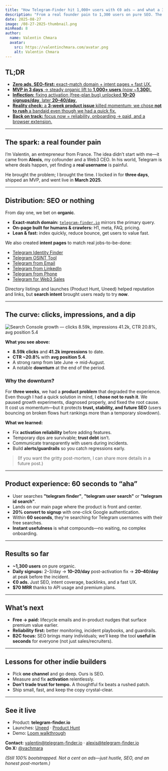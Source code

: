 ```yaml
---
title: "How Telegram-Finder hit 1,000+ users with €0 ads — and what a 3-week product setback taught us"
description: "From a real founder pain to 1,300 users on pure SEO. The playbook, the growth curve, and an honest look at the dip when we chose stability over rushing a fix."
date: 2025-08-27
image: /08-27-2025-thumbnail.png
minRead: 8
author:
  name: Valentin Chmara
  avatar:
    src: https://valentinchmara.com/avatar.png
    alt: Valentin Chmara
---
```


## TL;DR

- [**Zero ads, SEO-first:** exact-match domain + intent pages + fast UX.](#distribution-seo-or-nothing)
- [**MVP in 3 days** → steady organic lift to **1,000+ users** (now ~**1,300**).](#the-spark-a-real-founder-pain)
- [**Inflection:** fixing activation (free-plan bug) unlocked **10–20 signups/day**, later **20–40/day**.](#the-curve-clicks-impressions-and-a-dip)
- [**Reality check:** a **3-week product issue** killed momentum; we chose **not to rush** a bandaid even though we had a quick fix.](#why-the-downturn)
- [**Back on track:** focus now = reliability, onboarding → paid, and a browser extension.](#whats-next)

---

## The spark: a real founder pain

I’m Valentin, an entrepreneur from France. The idea didn’t start with me—it came from **Alexis**, my cofounder and a Web3 CEO. In his world, Telegram is where deals happen, yet finding a **real username** is painful.

He brought the problem; I brought the time. I locked in for **three days**, shipped an MVP, and went live in **March 2025**.

---

## Distribution: SEO or nothing

From day one, we bet on **organic**.

- **Exact-match domain:** [`telegram-finder.io`](telegram-finder.io) mirrors the primary query.  
- **On-page built for humans & crawlers:** H1, meta, FAQ, pricing.  
- **Lean & fast:** index quickly, reduce bounce, get users to value fast.

We also created **intent pages** to match real jobs-to-be-done:

- [Telegram Identity Finder](https://www.telegram-finder.io/telegram-identity-finder)
- [Telegram OSINT Tool](https://www.telegram-finder.io/telegram-osint-tool)
- [Telegram from Email](https://www.telegram-finder.io/telegram-from-email)
- [Telegram from LinkedIn](https://www.telegram-finder.io/linkedin-to-telegram)
- [Telegram from Phone](https://www.telegram-finder.io/telegram-from-phone-number)
- [Telegram for Web3 Sales](https://www.telegram-finder.io/telegram-for-web3-sales)

Directory listings and launches (Product Hunt, Uneed) helped reputation and links, but **search intent** brought users ready to try **now**.

---

## The curve: clicks, impressions, and a dip

![Search Console growth — clicks 8.59k, impressions 41.2k, CTR 20.8%, avg position 5.4](/08-27-2025-search-console.png)

**What you see above:**
- **8.59k clicks** and **41.2k impressions** to date.  
- **CTR ~20.8%** with **avg position 5.4**.  
- A strong ramp from late June → mid-August.  
- A notable **downturn** at the end of the period.

### Why the downturn?

For **three weeks**, we had a **product problem** that degraded the experience. Even though I had a quick solution in mind, I **chose not to rush it**. We paused growth experiments, diagnosed properly, and fixed the root cause. It cost us momentum—but it protects **trust, stability, and future SEO** (users bouncing on broken flows hurt rankings more than a temporary slowdown).

**What we learned:**
- Fix **activation reliability** before adding features.  
- Temporary dips are survivable; **trust debt** isn’t.  
- Communicate transparently with users during incidents.  
- Build **alerts/guardrails** so you catch regressions early.

> (If you want the gritty post-mortem, I can share more details in a future post.)

---

## Product experience: 60 seconds to “aha”

- User searches **"telegram finder"**, **"telegram user search"** or **"telegram id search"**. 
- Lands on our main page where the product is front and center.  
- **20% convert to signup** with one-click Google authentication.
- Within **60 seconds**, they're searching for Telegram usernames with their free searches.
- **Instant usefulness** is what compounds—no waiting, no complex onboarding.

---

## Results so far

- **~1,300 users** on pure organic.  
- **Daily signups:** 2–3/day → **10–20/day** post-activation fix → **20–40/day** at peak before the incident.  
- **€0 ads.** Just SEO, intent coverage, backlinks, and a fast UX.
- **$70 MRR** thanks to API usage and premium plans.

---

## What’s next

- **Free → paid:** lifecycle emails and in-product nudges that surface premium value earlier.  
- **Reliability first:** better monitoring, incident playbooks, and guardrails.  
- **B2C focus:** SEO brings many individuals; we’ll keep the tool **useful in seconds** for everyone (not just sales/recruiters).

---

## Lessons for other indie builders

- Pick **one channel** and go deep. Ours is SEO.  
- Measure and fix **activation** relentlessly.  
- **Don’t trade trust for tempo.** A thoughtful fix beats a rushed patch.  
- Ship small, fast, and keep the copy crystal-clear.

---

## See it live

- Product: **telegram-finder.io**  
- Launches: [Uneed](https://www.uneed.best/tool/telegram-finder) · [Product Hunt](https://www.producthunt.com/products/telegram-finder/launches/telegram-finder)  
- Demo: [Loom walkthrough](https://www.loom.com/share/264eb26562664ed88fb1a1054d493198)

**Contact:** valentin@telegram-finder.io · alexis@telegram-finder.io  
**On X:** [@vachmara](https://x.com/vachmara)

*(Still 100% bootstrapped. Not a cent on ads—just hustle, SEO, and an honest post-mortem.)*
